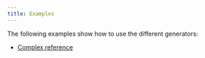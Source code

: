 ```yaml
---
title: Examples
---
```


The following examples show how to use the different generators:

* [Complex reference](complex-reference.md)

